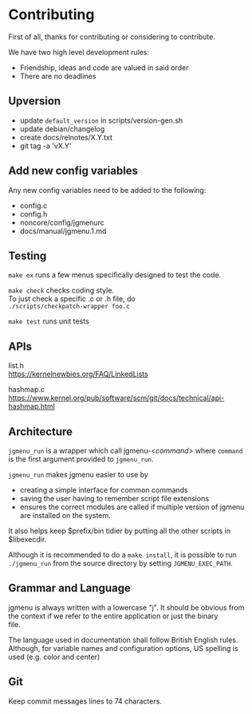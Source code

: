 Contributing
============

First of all, thanks for contributing or considering to contribute.  

We have two high level development rules:  

  - Friendship, ideas and code are valued in said order  
  - There are no deadlines  

Upversion
---------

  - update `default_version` in scripts/version-gen.sh  
  - update debian/changelog  
  - create docs/relnotes/X.Y.txt  
  - git tag -a 'vX.Y'  

Add new config variables
---------------------------

Any new config variables need to be added to the following:  

  - config.c  
  - config.h  
  - noncore/config/jgmenurc  
  - docs/manual/jgmenu.1.md  

Testing
-------

`make ex` runs a few menus specifically designed to test the code.  

`make check` checks coding style.  
To just check a specific .c or .h file, do  
`./scripts/checkpatch-wrapper foo.c`  

`make test` runs unit tests  

APIs
----

list.h  
https://kernelnewbies.org/FAQ/LinkedLists  

hashmap.c  
https://www.kernel.org/pub/software/scm/git/docs/technical/api-hashmap.html  

Architecture
------------

`jgmenu_run` is a wrapper which call jgmenu-\<*command*> where `command`  
is the first argument provided to `jgmenu_run`.  

`jgmenu_run` makes jgmenu easier to use by  

  - creating a simple interface for common commands  
  - saving the user having to remember script file extensions  
  - ensures the correct modules are called if multiple version of jgmenu  
    are installed on the system.  

It also helps keep $prefix/bin tidier by putting all the other scripts in  
$libexecdir.

Although it is recommended to do a `make install`, it is possible to run  
`./jgmenu_run` from the source directory by setting `JGMENU_EXEC_PATH`.  

Grammar and Language
--------------------

jgmenu is always written with a lowercase "j". It should be obvious from  
the context if we refer to the entire application or just the binary  
file.  

The language used in documentation shall follow British English rules.  
Although, for variable names and configuration options, US spelling is  
used (e.g. color and center)  

Git
---

Keep commit messages lines to 74 characters.  

